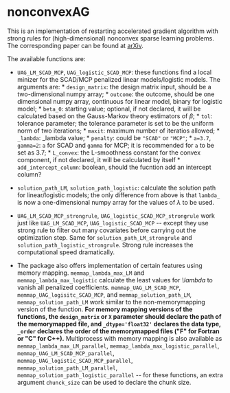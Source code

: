 # nonconvexAG

This is an implementation of restarting accelerated gradient algorithm with strong rules for (high-dimensional) nonconvex sparse learning problems. The corresponding paper can be found at [arXiv](https://arxiv.org/abs/2009.10629).

The available functions are:
- `UAG_LM_SCAD_MCP`, `UAG_logistic_SCAD_MCP`: these functions find a local minizer for the SCAD/MCP penalized linear models/logistic models. The arguments are:
        * `design_matrix`: the design matrix input, should be a two-dimensional numpy array;
        * `outcome`: the outcome, should be one dimensional numpy array, continuous for linear model, binary for logistic model;
        * `beta_0`: starting value; optional, if not declared, it will be calculated based on the Gauss-Markov theory estimators of $\beta$;
        * `tol`: tolerance parameter; the tolerance parameter is set to be the uniform norm of two iterations;
        * `maxit`: maximum number of iteratios allowed;
        * `_lambda`: _lambda value;
        * `penalty`: could be `"SCAD"` or `"MCP"`;
        * `a=3.7`, `gamma=2`: `a` for SCAD and `gamma` for MCP; it is recommended for `a` to be set as $3.7$;
        * `L_convex`: the L-smoothness constant for the convex component, if not declared, it will be calculated by itself
        * `add_intercept_column`: boolean, should the fucntion add an intercept column?

- `solution_path_LM`, `solution_path_logistic`: calculate the solution path for linear/logistic models; the only difference from above is that `lambda_` is now a one-dimensional numpy array for the values of $\lambda$ to be used.

- `UAG_LM_SCAD_MCP_strongrule`, `UAG_logistic_SCAD_MCP_strongrule` work just like `UAG_LM_SCAD_MCP`, `UAG_logistic_SCAD_MCP` -- except they use strong rule to filter out many covariates before carrying out the optimization step. Same for `solution_path_LM_strongrule` and `solution_path_logistic_strongrule`. Strong rule increases the computational speed dramatically.

- The package also offers implementation of certain features using memory mapping. `memmap_lambda_max_LM` and `memmap_lambda_max_logistic` calculate the least values for *\lambda* to vanish all penalized coefficients. `memmap_UAG_LM_SCAD_MCP`, `memmap_UAG_logisitc_SCAD_MCP`, and `memmap_solution_path_LM`, `memmap_solution_path_LM` work similar to the non-memorymapping version of the function. **For memory mapping versions of the functions, the `design_matrix` or `X` parameter should declare the path of the memorymapped file, and `_dtype='float32'` declares the data type, `_order` declares the order of the memorymapped files ("F" for Fortran or "C" for C++).** Multiprocess with memory mapping is also available as `memmap_lambda_max_LM_parallel`, `memmap_lambda_max_logistic_parallel`, `memmap_UAG_LM_SCAD_MCP_parallel`, `memmap_UAG_logistic_SCAD_MCP_parallel`, `memmap_solution_path_LM_parallel`, `memmap_solution_path_logistic_parallel` -- for these functions, an extra argument `chunck_size` can be used to declare the chunk size.
